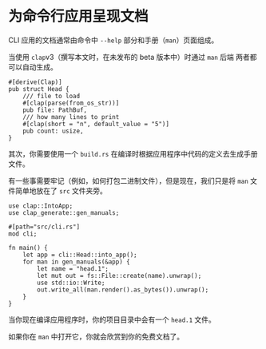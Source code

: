 # 为命令行应用呈现文档

CLI 应用的文档通常由命令中 `--help` 部分和手册（`man`）页面组成。 

当使用 `clap`v3（撰写本文时，在未发布的 beta 版本中）时通过 `man` 后端 两者都可以自动生成。

```rust,ignore
#[derive(Clap)]
pub struct Head {
    /// file to load
    #[clap(parse(from_os_str))]
    pub file: PathBuf,
    /// how many lines to print
    #[clap(short = "n", default_value = "5")]
    pub count: usize,
}
```

其次，你需要使用一个 `build.rs` 在编译时根据应用程序中代码的定义去生成手册文件。

有一些事需要牢记（例如，如何打包二进制文件），但是现在，我们只是将 `man` 文件简单地放在了 `src` 文件夹旁。

```rust,ignore
use clap::IntoApp;
use clap_generate::gen_manuals;

#[path="src/cli.rs"]
mod cli;

fn main() {
    let app = cli::Head::into_app();
    for man in gen_manuals(&app) {
        let name = "head.1";
        let mut out = fs::File::create(name).unwrap();
        use std::io::Write;
        out.write_all(man.render().as_bytes()).unwrap();
    }
}
```

当你现在编译应用程序时，你的项目目录中会有一个 `head.1` 文件。

如果你在 `man` 中打开它，你就会欣赏到你的免费文档了。

